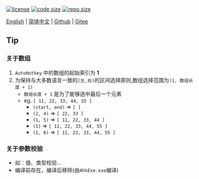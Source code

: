 [![license](https://img.shields.io/github/license/abgox/AHK_lib)](https://github.com/abgox/AHK_lib/blob/main/LICENSE)
[![code size](https://img.shields.io/github/languages/code-size/abgox/AHK_lib.svg)](https://img.shields.io/github/languages/code-size/abgox/AHK_lib.svg)
[![repo size](https://img.shields.io/github/repo-size/abgox/AHK_lib.svg)](https://img.shields.io/github/repo-size/abgox/AHK_lib.svg)

<p align="left">
<a href="README.md">English</a> |
<a href="README-CN.md">简体中文</a> |
<a href="https://github.com/abgox/AHK_lib">Github</a> |
<a href="https://gitee.com/abgox/AHK_lib">Gitee</a>
</p>

## Tip

### 关于数组

1.  `AutoHotkey` 中的数组的起始索引为 **1**
2.  为保持与大多数语言一致的`[左,右)`的区间选择原则,数组选择范围为`(1, 数组长度 + 1)`
    -   `数组长度 + 1` 是为了能够选中最后一个元素
    -   eg. `[ 11, 22, 33, 44, 55 ]`
        -   `(start, end)` => `[ ]`
        -   `(2, 4)` => `[ 22, 33 ]`
        -   `(1, 5)` => `[ 11, 22, 33, 44 ]`
        -   `(1)` => `[ 11, 22, 33, 44, 55 ]`
        -   `(1, 6)` => `[ 11, 22, 33, 44, 55 ]`

### 关于参数校验

-   如：值、类型校验...
-   编译前存在，编译后移除(由`AhkExe.exe`编译)
